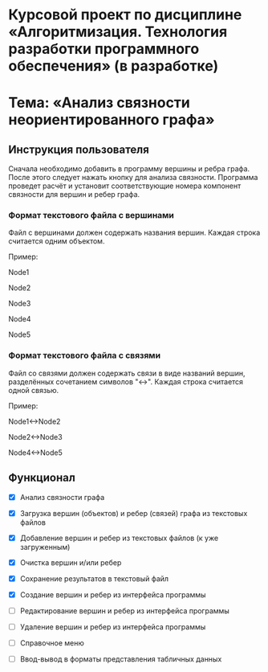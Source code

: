 # Курсовой проект по дисциплине «Алгоритмизация. Технология разработки программного обеспечения» (в разработке)

# Тема: «Анализ связности неориентированного графа»

## Инструкция пользователя

Сначала необходимо добавить в программу вершины и ребра графа. После этого следует нажать кнопку для анализа связности. Программа проведет расчёт и установит соответствующие номера компонент связности для вершин и ребер графа.

### Формат текстового файла с вершинами

Файл с вершинами должен содержать названия вершин. Каждая строка считается одним объектом.

Пример:

Node1

Node2

Node3

Node4

Node5

### Формат текстового файла с связями

Файл со связями должен содержать связи в виде названий вершин, разделённых сочетанием символов "<->". Каждая строка считается одной связью.

Пример:

Node1<->Node2

Node2<->Node3

Node4<->Node5

## Функционал

- [x] Анализ связности графа
- [x] Загрузка вершин (объектов) и ребер (связей) графа из текстовых файлов
- [x] Добавление вершин и ребер из текстовых файлов (к уже загруженным)
- [x] Очистка вершин и/или ребер
- [x] Сохранение результатов в текстовый файл
- [x] Создание вершин и ребер из интерфейса программы
- [ ] Редактирование вершин и ребер из интерфейса программы
- [ ] Удаление вершин и ребер из интерфейса программы
- [ ] Справочное меню
- [ ] Ввод-вывод в форматы представления табличных данных


